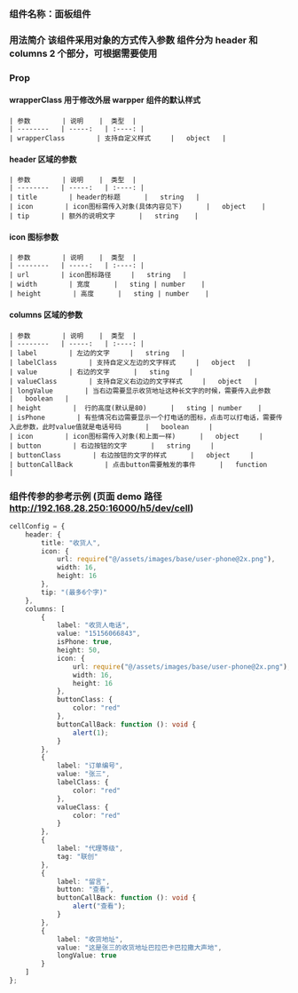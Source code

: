 ### 组件名称：面板组件

### 用法简介 该组件采用对象的方式传入参数 组件分为 header 和 columns 2 个部分，可根据需要使用

### Prop

#### wrapperClass 用于修改外层 warpper 组件的默认样式

    | 参数        | 说明    |  类型  |
    | --------   | -----:   | :----: |
    | wrapperClass        | 支持自定义样式     |   object   |

#### header 区域的参数

    | 参数        | 说明    |  类型  |
    | --------   | -----:   | :----: |
    | title        | header的标题      |   string   |
    | icon        | icon图标需传入对象(具体内容见下)      |   object    |
    | tip        | 额外的说明文字      |   string    |

#### icon 图标参数

    | 参数        | 说明    |  类型  |
    | --------   | -----:   | :----: |
    | url        | icon图标路径     |   string   |
    | width        | 宽度      |   sting | number    |
    | height        | 高度      |   sting | number    |

#### columns 区域的参数

    | 参数        | 说明    |  类型  |
    | --------   | -----:   | :----: |
    | label        | 左边的文字     |   string   |
    | labelClass        | 支持自定义左边的文字样式     |   object   |
    | value        | 右边的文字      |   sting     |
    | valueClass        | 支持自定义右边边的文字样式     |   object   |
    | longValue        | 当右边需要显示收货地址这种长文字的时候，需要传入此参数     |   boolean   |
    | height        |  行的高度(默认是80)      |   sting | number    |
    | isPhone        | 有些情况右边需要显示一个打电话的图标，点击可以打电话，需要传入此参数，此时value值就是电话号码      |   boolean     |
    | icon        | icon图标需传入对象(和上面一样)      |   object     |
    | button        | 右边按钮的文字      |   string     |
    | buttonClass        | 右边按钮的文字的样式      |   object     |
    | buttonCallBack        | 点击button需要触发的事件      |   function     |

### 组件传参的参考示例 (页面 demo 路径 http://192.168.28.250:16000/h5/dev/cell)

```ts
cellConfig = {
    header: {
        title: "收货人",
        icon: {
            url: require("@/assets/images/base/user-phone@2x.png"),
            width: 16,
            height: 16
        },
        tip: "(最多6个字)"
    },
    columns: [
        {
            label: "收货人电话",
            value: "15156066843",
            isPhone: true,
            height: 50,
            icon: {
                url: require("@/assets/images/base/user-phone@2x.png"),
                width: 16,
                height: 16
            },
            buttonClass: {
                color: "red"
            },
            buttonCallBack: function (): void {
                alert(1);
            }
        },
        {
            label: "订单编号",
            value: "张三",
            labelClass: {
                color: "red"
            },
            valueClass: {
                color: "red"
            }
        },
        {
            label: "代理等级",
            tag: "联创"
        },
        {
            label: "留言",
            button: "查看",
            buttonCallBack: function (): void {
                alert("查看");
            }
        },
        {
            label: "收货地址",
            value: "这是张三的收货地址巴拉巴卡巴拉撒大声地",
            longValue: true
        }
    ]
};
```
